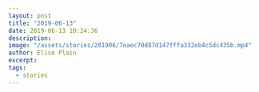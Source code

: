 ```yaml
---
layout: post
title: "2019-06-13"
date: 2019-06-13 10:24:36
description: 
image: "/assets/stories/201906/7eaec70d87d147fffa332eb4c5dc435b.mp4"
author: Elise Plain
excerpt: 
tags: 
  - stories
---
```



<p></p>
